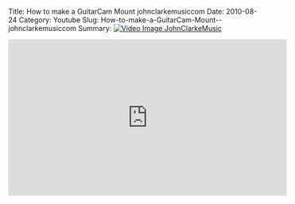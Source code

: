 Title: How to make a GuitarCam Mount  johnclarkemusiccom
Date: 2010-08-24
Category: Youtube
Slug: How-to-make-a-GuitarCam-Mount--johnclarkemusiccom
Summary: <a href="/How-to-make-a-GuitarCam-Mount--johnclarkemusiccom.html"><img src="https://i.ytimg.com/vi/CnlfYX23jP0/hqdefault.jpg" alt="Video Image JohnClarkeMusic"></a>

<iframe width="560" height="315" src="https://www.youtube.com/embed/CnlfYX23jP0" title="YouTube video player" frameborder="0" allow="accelerometer; autoplay; clipboard-write; encrypted-media; gyroscope; picture-in-picture" allowfullscreen></iframe>

